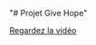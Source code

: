 "# Projet Give Hope" 

[Regardez la vidéo]([lien_vers_votre_video](https://vimeo.com/924567934?share=copy)https://vimeo.com/924567934?share=copy)

